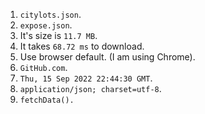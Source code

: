 1. ```citylots.json```.
2. ```expose.json```.
3. It's size is ```11.7 MB```.
4. It takes ```68.72 ms``` to download.
5. Use browser default. (I am using Chrome).
6. ```GitHub.com```.
7. ```Thu, 15 Sep 2022 22:44:30 GMT```.
8. ```application/json; charset=utf-8```.
9. ```fetchData().```